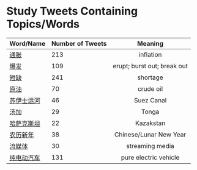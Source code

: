 # Study Tweets Containing Topics/Words
        
| Word/Name | Number of Tweets | Meaning |
| ----- | ----- | :---: |
| [通胀](通胀.md) | 213 | inflation |
| [爆发](爆发.md) | 109 | erupt; burst out; break out |
| [短缺](短缺.md) | 241 | shortage |
| [原油](原油.md) | 70 | crude oil |
| [苏伊士运河](苏伊士运河.md) | 46 | Suez Canal |
| [汤加](汤加.md) | 29 | Tonga |
| [哈萨克斯坦](哈萨克斯坦.md) | 22 | Kazakstan |
| [农历新年](农历新年.md) | 38 | Chinese/Lunar New Year |
| [流媒体](流媒体.md) | 30 | streaming media |
| [纯电动汽车](纯电动汽车.md) | 131 | pure electric vehicle |
